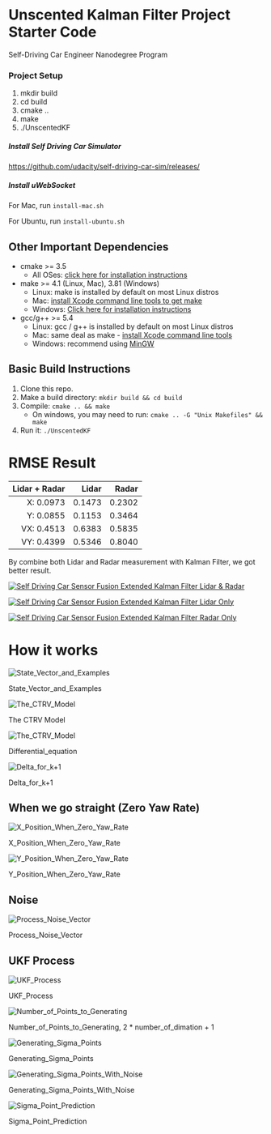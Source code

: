 # Unscented Kalman Filter Project Starter Code
Self-Driving Car Engineer Nanodegree Program

### Project Setup

1. mkdir build
2. cd build
3. cmake ..
4. make
5. ./UnscentedKF

##### Install Self Driving Car Simulator
https://github.com/udacity/self-driving-car-sim/releases/


##### Install uWebSocket
For Mac, run ```install-mac.sh```

For Ubuntu, run ```install-ubuntu.sh```

## Other Important Dependencies

* cmake >= 3.5
  * All OSes: [click here for installation instructions](https://cmake.org/install/)
* make >= 4.1 (Linux, Mac), 3.81 (Windows)
  * Linux: make is installed by default on most Linux distros
  * Mac: [install Xcode command line tools to get make](https://developer.apple.com/xcode/features/)
  * Windows: [Click here for installation instructions](http://gnuwin32.sourceforge.net/packages/make.htm)
* gcc/g++ >= 5.4
  * Linux: gcc / g++ is installed by default on most Linux distros
  * Mac: same deal as make - [install Xcode command line tools](https://developer.apple.com/xcode/features/)
  * Windows: recommend using [MinGW](http://www.mingw.org/)

## Basic Build Instructions

1. Clone this repo.
2. Make a build directory: `mkdir build && cd build`
3. Compile: `cmake .. && make` 
   * On windows, you may need to run: `cmake .. -G "Unix Makefiles" && make`
4. Run it: `./UnscentedKF `

# RMSE Result

|Lidar + Radar | Lidar    | Radar |
|-------------:|---------:|------:|
| X: 0.0973    | 0.1473   | 0.2302|
| Y: 0.0855    | 0.1153   | 0.3464|
|VX: 0.4513    | 0.6383   | 0.5835|
|VY: 0.4399    | 0.5346   | 0.8040|

By combine both Lidar and Radar measurement with Kalman Filter, we got better result.

[![Self Driving Car Sensor Fusion Extended Kalman Filter Lidar & Radar](https://www.youtube.com/embed/0wFjfPko058)](https://youtu.be/0wFjfPko058)

[![Self Driving Car Sensor Fusion Extended Kalman Filter Lidar Only](https://www.youtube.com/embed/lujr4PUlCWw)](https://youtu.be/lujr4PUlCWw)

[![Self Driving Car Sensor Fusion Extended Kalman Filter Radar Only](https://www.youtube.com/embed/mmXYubE_y70)](https://youtu.be/mmXYubE_y70)


# How it works

![State_Vector_and_Examples](Docs/State_Vector_and_Examples.png)

State_Vector_and_Examples


![The_CTRV_Model](Docs/The_CTRV_Model.png)

The CTRV Model

![The_CTRV_Model](Docs/Differential_equation.png)

Differential_equation

![Delta_for_k+1](Docs/Delta_for_k+1.png)

Delta_for_k+1


## When we go straight (Zero Yaw Rate)
![X_Position_When_Zero_Yaw_Rate](Docs/X_Position_When_Zero_Yaw_Rate.png)

X_Position_When_Zero_Yaw_Rate


![Y_Position_When_Zero_Yaw_Rate](Docs/Y_Position_When_Zero_Yaw_Rate.png)

Y_Position_When_Zero_Yaw_Rate

## Noise

![Process_Noise_Vector](Docs/Process_Noise_Vector.png)

Process_Noise_Vector


## UKF Process

![UKF_Process](Docs/UKF_Process.png)

UKF_Process

![Number_of_Points_to_Generating](Docs/Number_of_Points_to_Generating.png)

Number_of_Points_to_Generating, 2 * number_of_dimation + 1

![Generating_Sigma_Points](Docs/Generating_Sigma_Points.png)

Generating_Sigma_Points

![Generating_Sigma_Points_With_Noise](Docs/Generating_Sigma_Points_With_Noisy.png)

Generating_Sigma_Points_With_Noise


![Sigma_Point_Prediction](Docs/Sigma_Point_Prediction.png)

Sigma_Point_Prediction
